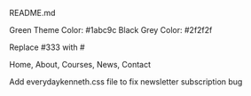 README.md

Green Theme Color: #1abc9c
Black Grey Color: #2f2f2f

Replace #333 with #


Home, About, Courses, News, Contact

Add everydaykenneth.css file to fix newsletter subscription bug